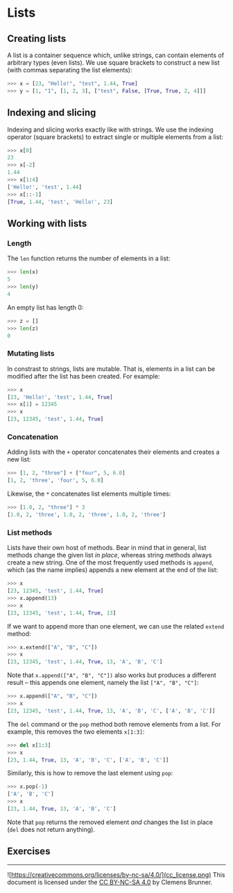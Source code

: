 Lists
=====
Creating lists
--------------
A list is a container sequence which, unlike strings, can contain elements of arbitrary types (even lists). We use square brackets to construct a new list (with commas separating the list elements):

```python
>>> x = [23, "Hello!", "test", 1.44, True]
>>> y = [1, "1", [1, 2, 3], ["test", False, [True, True, 2, 4]]]
```

Indexing and slicing
--------------------
Indexing and slicing works exactly like with strings. We use the indexing operator (square brackets) to extract single or multiple elements from a list:

```python
>>> x[0]
23
>>> x[-2]
1.44
>>> x[1:4]
['Hello!', 'test', 1.44]
>>> x[::-1]
[True, 1.44, 'test', 'Hello!', 23]
```

Working with lists
------------------
### Length
The `len` function returns the number of elements in a list:

```python
>>> len(x)
5
>>> len(y)
4
```

An empty list has length 0:

```python
>>> z = []
>>> len(z)
0
```

### Mutating lists
In constrast to strings, lists are mutable. That is, elements in a list can be modified after the list has been created. For example:

```python
>>> x
[23, 'Hello!', 'test', 1.44, True]
>>> x[1] = 12345
>>> x
[23, 12345, 'test', 1.44, True]
```

### Concatenation
Adding lists with the `+` operator concatenates their elements and creates a new list:

```python
>>> [1, 2, "three"] + ["four", 5, 6.0]
[1, 2, 'three', 'four', 5, 6.0]
```

Likewise, the `*` concatenates list elements multiple times:

```python
>>> [1.0, 2, "three"] * 3
[1.0, 2, 'three', 1.0, 2, 'three', 1.0, 2, 'three']
```

### List methods
Lists have their own host of methods. Bear in mind that in general, list methods change the given list *in place*, whereas string methods always create a new string. One of the most frequently used methods is `append`, which (as the name implies) appends a new element at the end of the list:

```python
>>> x
[23, 12345, 'test', 1.44, True]
>>> x.append(13)
>>> x
[23, 12345, 'test', 1.44, True, 13]
```

If we want to append more than one element, we can use the related `extend` method:

```python
>>> x.extend(["A", "B", "C"])
>>> x
[23, 12345, 'test', 1.44, True, 13, 'A', 'B', 'C']
```

Note that `x.append(["A", "B", "C"])` also works but produces a different result &ndash; this appends one element, namely the list `["A", "B", "C"]`:

```python
>>> x.append(["A", "B", "C"])
>>> x
[23, 12345, 'test', 1.44, True, 13, 'A', 'B', 'C', ['A', 'B', 'C']]
```

The `del` command or the `pop` method both remove elements from a list. For example, this removes the two elements `x[1:3]`:

```python
>>> del x[1:3]
>>> x
[23, 1.44, True, 13, 'A', 'B', 'C', ['A', 'B', 'C']]
```

Similarly, this is how to remove the last element using `pop`:

```python
>>> x.pop(-1)
['A', 'B', 'C']
>>> x
[23, 1.44, True, 13, 'A', 'B', 'C']
```

Note that `pop` returns the removed element *and* changes the list in place (`del` does not return anything).


Exercises
---------

---
![https://creativecommons.org/licenses/by-nc-sa/4.0/](cc_license.png) This document is licensed under the [CC BY-NC-SA 4.0](https://creativecommons.org/licenses/by-nc-sa/4.0/) by Clemens Brunner.